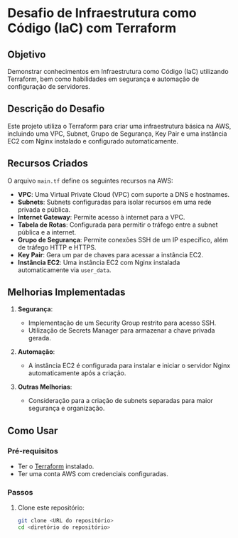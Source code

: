 # Desafio de Infraestrutura como Código (IaC) com Terraform

## Objetivo

Demonstrar conhecimentos em Infraestrutura como Código (IaC) utilizando Terraform, bem como habilidades em segurança e automação de configuração de servidores.

## Descrição do Desafio

Este projeto utiliza o Terraform para criar uma infraestrutura básica na AWS, incluindo uma VPC, Subnet, Grupo de Segurança, Key Pair e uma instância EC2 com Nginx instalado e configurado automaticamente.

## Recursos Criados

O arquivo `main.tf` define os seguintes recursos na AWS:

- **VPC**: Uma Virtual Private Cloud (VPC) com suporte a DNS e hostnames.
- **Subnets**: Subnets configuradas para isolar recursos em uma rede privada e pública.
- **Internet Gateway**: Permite acesso à internet para a VPC.
- **Tabela de Rotas**: Configurada para permitir o tráfego entre a subnet pública e a internet.
- **Grupo de Segurança**: Permite conexões SSH de um IP específico, além de tráfego HTTP e HTTPS.
- **Key Pair**: Gera um par de chaves para acessar a instância EC2.
- **Instância EC2**: Uma instância EC2 com Nginx instalada automaticamente via `user_data`.

## Melhorias Implementadas

1. **Segurança**: 
   - Implementação de um Security Group restrito para acesso SSH.
   - Utilização de Secrets Manager para armazenar a chave privada gerada.

2. **Automação**: 
   - A instância EC2 é configurada para instalar e iniciar o servidor Nginx automaticamente após a criação.

3. **Outras Melhorias**: 
   - Consideração para a criação de subnets separadas para maior segurança e organização.

## Como Usar

### Pré-requisitos

- Ter o [Terraform](https://www.terraform.io/downloads.html) instalado.
- Ter uma conta AWS com credenciais configuradas.

### Passos

1. Clone este repositório:

   ```bash
   git clone <URL do repositório>
   cd <diretório do repositório>
